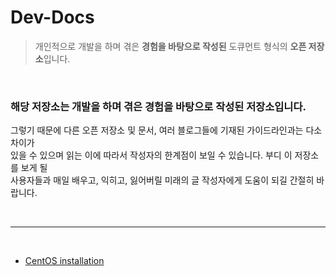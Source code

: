 # Dev-Docs
> 개인적으로 개발을 하며 겪은 **경험을 바탕으로 작성된** 도큐먼트 형식의 **오픈 저장소**입니다.  

<br/>

### 해당 저장소는 개발을 하며 겪은 경험을 바탕으로 작성된 저장소입니다.  
그렇기 때문에 다른 오픈 저장소 및 문서, 여러 블로그들에 기재된 가이드라인과는 다소 차이가  
있을 수 있으며 읽는 이에 따라서 작성자의 한계점이 보일 수 있습니다. 부디 이 저장소를 보게 될  
사용자들과 매일 배우고, 익히고, 잃어버릴 미래의 글 작성자에게 도움이 되길 간절히 바랍니다.  

<br/>
<hr/>
<br/>

- [CentOS installation](https://github.com/ionio-dev/Dev-Docs/blob/master/CentOS-Linux-release-7.7.1908-(Core)-DVD/guide/centos7_installation.md)
